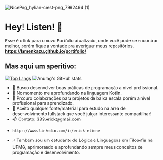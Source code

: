  ![NicePng_hylian-crest-png_7992494 (1)](https://github.com/lamenkazu/lamenkazu/assets/23318318/0dc1ca95-4367-4b24-ab3d-762c4f519648)
 # Hey! Listen! 👋
 
Esse é o link para o novo Portfolio atualizado, onde você pode se encontrar melhor, porém fique a vontade pra averiguar meus repositórios. **https://lamenkazu.github.io/portifolio/**



## Mas aqui um aperitivo:

[![Top Langs](https://github-readme-stats.vercel.app/api/top-langs/?username=lamenkazu&layout=compact)](https://github.com/lamenkazu/github-readme-stats) 
![Anurag's GitHub stats](https://github-readme-stats.vercel.app/api?username=lamenkazu&show_icons=true&theme=synthwave) 
- 🔭 Busco desenvolver boas práticas de programação a nível profissional.
- 🌱 No momento me aprofundando na linguagem Kotlin.
- 👯 Procuro colaborações para projetos de baixa escala porém a nível profissional para aprendizado.
- 🤔 Aceito qualquer fonte/material para estudo na área de desenvolvimento fullstack que você julgar interessante compartilhar!
- 📫 Contato: 333.erick@gmail.com
-     https://www.linkedin.com/in/erick-etiene
- ⚡ Também sou um estudante de Lógica e Linguagens em Filosofia na UFMG, aprimorando e aprofundando sempre meus conceitos de programação e desenvolvimento.





